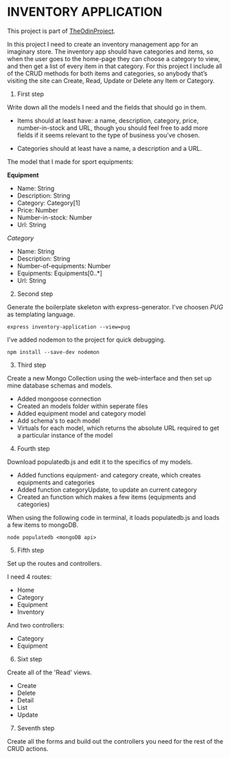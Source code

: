 # INVENTORY APPLICATION

This project is part of <a href='https://www.theodinproject.com/lessons/nodejs-inventory-application'>TheOdinProject</a>.

In this project I need to create an inventory management app for an imaginary store. The inventory app should have categories and items, so when the user goes to the home-page they can choose a category to view, and then get a list of every item in that category. For this project I include all of the CRUD methods for both items and categories, so anybody that’s visiting the site can Create, Read, Update or Delete any Item or Category.

1. First step

Write down all the models I need and the fields that should go in them.

- Items should at least have: a name, description, category, price, number-in-stock and URL, though you should feel free to add more fields if it seems relevant to the type of business you’ve chosen.

- Categories should at least have a name, a description and a URL.

The model that I made for sport equipments:

**Equipment**
- Name: String
- Description: String
- Category: Category[1]
- Price: Number
- Number-in-stock: Number
- Url: String

*Category*
- Name: String
- Description: String
- Number-of-equipments: Number
- Equipments: Equipments[0..*]
- Url: String

2. Second step

Generate the boilerplate skeleton with express-generator. I've choosen *PUG* as templating language.

```
express inventory-application --view=pug
```

I've added nodemon to the project for quick debugging.

```
npm install --save-dev nodemon
```

3. Third step

Create a new Mongo Collection using the web-interface and then set up mine database schemas and models.

- Added mongoose connection
- Created an models folder within seperate files
- Added equipment model and category model
- Add schema's to each model
- Virtuals for each model, which returns the absolute URL required to get a particular instance of the model

4. Fourth step

Download populatedb.js and edit it to the specifics of my models.

- Added functions equipment- and category create, which creates equipments and categories
- Added function categoryUpdate, to update an current category
- Created an function which makes a few items (equipments and categories)

When using the following code in terminal, it loads populatedb.js and loads a few items to mongoDB.

```
node populatedb <mongoDB api>
```

5. Fifth step

Set up the routes and controllers.

I need 4 routes:
- Home
- Category
- Equipment
- Inventory

And two controllers:
- Category
- Equipment

6. Sixt step

Create all of the 'Read' views.

- Create
- Delete 
- Detail
- List
- Update

7. Seventh step

Create all the forms and build out the controllers you need for the rest of the CRUD actions.
